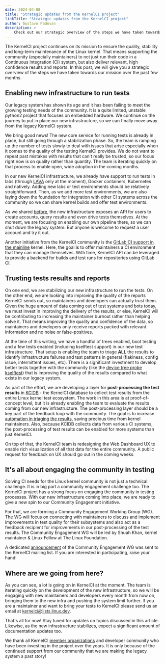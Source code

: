 ```yaml
---
date: 2024-04-08
title: "Strategic updates from the KernelCI project"
linkTitle: "Strategic updates from the KernelCI project"
author: Gustavo Padovan
description: >
    Check out our strategic overview of the steps we have taken towards KernelCI mission over the past few months.
---
```


The KernelCI project continues on its mission to ensure the quality, stability and long-term maintenance of the Linux kernel. That means supporting the community (especially maintainers) to not just run their code in a Continuous Integration (CI) system, but also deliver relevant, high confidence results and reports. In this post, we will give you a strategic overview of the steps we have taken towards our mission over the past few months.

## Enabling new infrastructure to run tests

Our legacy system has shown its age and it has been failing to meet the growing testing needs of the community. It is a quite limited, unstable python2 project that focuses on embedded hardware. We continue on the journey to put in place our new infrastructure, so we can finally move away from the legacy KernelCI system.

We bring good news! The new core service for running tests is already in place, but still going through a stabilization phase. So, the team is ramping up the number of tests slowly to deal with issues that arise especially when it comes to the quality of the testing KernelCI provides. We do not want to repeat past mistakes with results that can't really be trusted, so our focus right now is on quality rather than quantity. The team is iterating quickly on that process to enable open, wide adoption in the coming months.

In our new KernelCI infrastructure, we already have support to run tests in labs (through [LAVA](https://www.lavasoftware.org/) only at the moment), Docker containers, Kubernetes and natively. Adding new labs or test environments should be relatively straightforward. Then, as we add more test environments, we are also laying down the foundation for integration with other CI systems across the community so we can share kernel builds and offer test environments.

As we shared [before](https://kernelci.org/blog/posts/2023/api-early-access/), the new infrastructure exposes an API for users to create accounts, query results and even drive tests themselves. At the moment, we are focusing on enabling our own pipeline there, so we can shut down the legacy system. But anyone is welcome to request a user account and try it out.

Another initiative from the KernelCI community is the [GitLab CI support in the mainline](https://lore.kernel.org/lkml/20240228225527.1052240-1-helen.koike@collabora.com/) kernel. Here, the goal is to offer maintainers a CI environment that they can manage themselves. With time, KernelCI API can be leveraged to provide a backend for builds and test runs for repositories using GitLab CI.

## Trusting tests results and reports

On one end, we are stabilizing our new infrastructure to run the tests. On the other end, we are looking into improving the quality of the reports KernelCI sends out, so maintainers and developers can actually trust them. Given the huge amount of data coming out of test systems and bots today, we must invest in improving the delivery of the results, or else, KernelCI will be contributing to increasing the maintainer burnout rather than helping solve it. That means improving the quality and confidence of the data, so maintainers and developers only receive reports packed with relevant information and no noise or false-positives.

At the time of this writing, we have a handful of trees enabled, boot testing and a few tests enabled (including kselftest support) in our new test infrastructure. That setup is enabling the team to triage **ALL** the results to identify infrastructure failures and test patterns in general (flakiness, config issue, intermittent issues, etc). There is a significant investment to develop better tests together with the community (like the [device tree probe kselftest](https://www.collabora.com/news-and-blog/blog/2023/12/11/a-new-kselftest-for-verifying-driver-probe-of-devicetree-based-platforms/)) that is improving the quality of the results compared to what exists in our legacy system.

As part of the effort, we are developing a layer for **post-processing the test results** in [KCIDB](https://github.com/kernelci/kcidb) - the KernelCI database to collect test results from the entire Linux kernel test ecosystem. The work in this area is at proof-of-concept level, but it is already enabling the team to evaluate the results coming from our new infrastructure. The post-processing layer should be a key part of the feedback loop with the community. The goal is to increase [automation in triaging the results](https://www.collabora.com/news-and-blog/blog/2024/03/14/automatic-regression-handling-and-reporting-for-the-linux-kernel/), saving precious time from kernel maintainers. Also, because KCIDB collects data from various CI systems, the post-processing of test results can be enabled for more systems than just KernelCI.

On top of that, the KernelCI team is redesigning the Web Dashboard UX to enable rich visualization of all that data for the entire community. A public request for feedback on UX should go out in the coming weeks.

## It's all about engaging the community in testing

Solving CI needs for the Linux kernel community is not just a technical challenge. It is in big part a community engagement challenge too. The KernelCI project has a strong focus on engaging the community in testing processes. With our new infrastructure coming into place, we are ready to give a new spin to our Community Engagement initiative.

For that, we are forming a Community Engagement Working Group (WG). The WG will focus on connecting with maintainers to discuss and implement improvements in test quality for their subsystems and also act as a feedback recipient for improvements in our post-processing of the test results. The Community Engagement WG will be led by Shuah Khan, kernel maintainer & Linux
Fellow at The Linux Foundation.

A dedicated [announcement](https://lore.kernel.org/kernelci/bf81be70-61ec-4169-b66a-5c3136869107@gmail.com/T/#u) of the Community Engagement WG was sent to the KernelCI mailing list. If you are interested in participating, raise your hand!

## Where are we going from here?

As you can see, a lot is going on in KernelCI at the moment. The team is iterating quickly on the development of the new infrastructure, so we will be engaging with new maintainers and developers every month from now on, bringing them to the new infra and pushing the system limit further. If you are a maintainer and want to bring your tests to KernelCI please send us an email at [kernelci@lists.linux.dev](mailto:kernelci@lists.linux.dev).

That's all for now! Stay tuned for updates on topics discussed in this article. Likewise, as the new infrastructure stabilizes, expect a significant amount of documentation updates too.

We thank all KernelCI [member organizations](https://kernelci.org/docs/org/members/) and developer community who have been investing in the project over the years. It is only because of the continued support from our community that we are making the legacy system a past story!